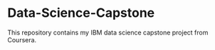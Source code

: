 # Data-Science-Capstone
This repository contains my IBM data science capstone project from Coursera. 
